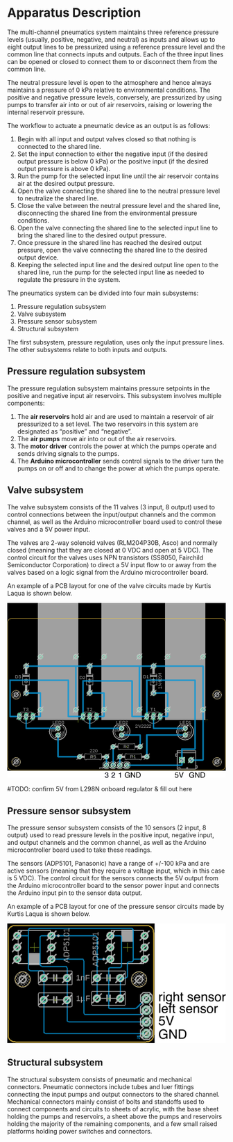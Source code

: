 # Apparatus Description

The multi-channel pneumatics system maintains three reference pressure levels (usually, positive, negative, and neutral) as inputs and allows up to eight output lines to be pressurized using a reference pressure level and the common line that connects inputs and outputs. Each of the three input lines can be opened or closed to connect them to or disconnect them from the common line.

The neutral pressure level is open to the atmosphere and hence always maintains a pressure of 0 kPa relative to environmental conditions. The positive and negative pressure levels, conversely, are pressurized by using pumps to transfer air into or out of air reservoirs, raising or lowering the internal reservoir pressure.

The workflow to actuate a pneumatic device as an output is as follows:

1. Begin with all input and output valves closed so that nothing is connected to the shared line.
2. Set the input connection to either the negative input (if the desired output pressure is below 0 kPa) or the positive input (if the desired output pressure is above 0 kPa).
3. Run the pump for the selected input line until the air reservoir contains air at the desired output pressure.
4. Open the valve connecting the shared line to the neutral pressure level to neutralize the shared line.
5. Close the valve between the neutral pressure level and the shared line, disconnecting the shared line from the environmental pressure conditions.
6. Open the valve connecting the shared line to the selected input line to bring the shared line to the desired output pressure.
7. Once pressure in the shared line has reached the desired output pressure, open the valve connecting the shared line to the desired output device.
8. Keeping the selected input line and the desired output line open to the shared line, run the pump for the selected input line as needed to regulate the pressure in the system.

The pneumatics system can be divided into four main subsystems:

1. Pressure regulation subsystem
2. Valve subsystem
3. Pressure sensor subsystem
4. Structural subsystem

The first subsystem, pressure regulation, uses only the input pressure lines. The other subsystems relate to both inputs and outputs.

## Pressure regulation subsystem

The pressure regulation subsystem maintains pressure setpoints in the positive and negative input air reservoirs. This subsystem involves multiple components:

1. The **air reservoirs** hold air and are used to maintain a reservoir of air pressurized to a set level. The two reservoirs in this system are designated as “positive” and “negative”.
2. The **air pumps** move air into or out of the air reservoirs.
3. The **motor driver** controls the power at which the pumps operate and sends driving signals to the pumps.
4. The **Arduino microcontroller** sends control signals to the driver turn the pumps on or off and to change the power at which the pumps operate. 

## Valve subsystem

The valve subsystem consists of the 11 valves (3 input, 8 output) used to control connections between the input/output channels and the common channel, as well as the Arduino microcontroller board used to control these valves and a 5V power input.

The valves are 2-way solenoid valves (RLM204P30B, Asco) and normally closed (meaning that they are closed at 0 VDC and open at 5 VDC). The control circuit for the valves uses NPN transistors (SS8050, Fairchild Semiconductor Corporation) to direct a 5V input flow to or away from the valves based on a logic signal from the Arduino microcontroller board.

An example of a PCB layout for one of the valve circuits made by Kurtis Laqua is shown below.

![InputValvePCB](figs\3_valve_board_image.png)

#TODO: confirm 5V from L298N onboard regulator & fill out here

## Pressure sensor subsystem

The pressure sensor subsystem consists of the 10 sensors (2 input, 8 output) used to read pressure levels in the positive input, negative input, and output channels and the common channel, as well as the Arduino microcontroller board used to take these readings.

The sensors (ADP5101, Panasonic) have a range of +/-100 kPa and are active sensors (meaning that they require a voltage input, which in this case is 5 VDC). The control circuit for the sensors connects the 5V output from the Arduino microcontroller board to the sensor power input and connects the Arduino input pin to the sensor data output.

An example of a PCB layout for one of the pressure sensor circuits made by Kurtis Laqua is shown below.

![SensorPCB](figs\sensor_board_image.png)

## Structural subsystem

The structural subsystem consists of pneumatic and mechanical connectors. Pneumatic connectors include tubes and luer fittings connecting the input pumps and output connectors to the shared channel. Mechanical connectors mainly consist of bolts and standoffs used to connect components and circuits to sheets of acrylic, with the base sheet holding the pumps and reservoirs, a sheet above the pumps and reservoirs holding the majority of the remaining components, and a few small raised platforms holding power switches and connectors.